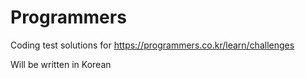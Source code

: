 # Programmers

Coding test solutions for https://programmers.co.kr/learn/challenges

Will be written in Korean
